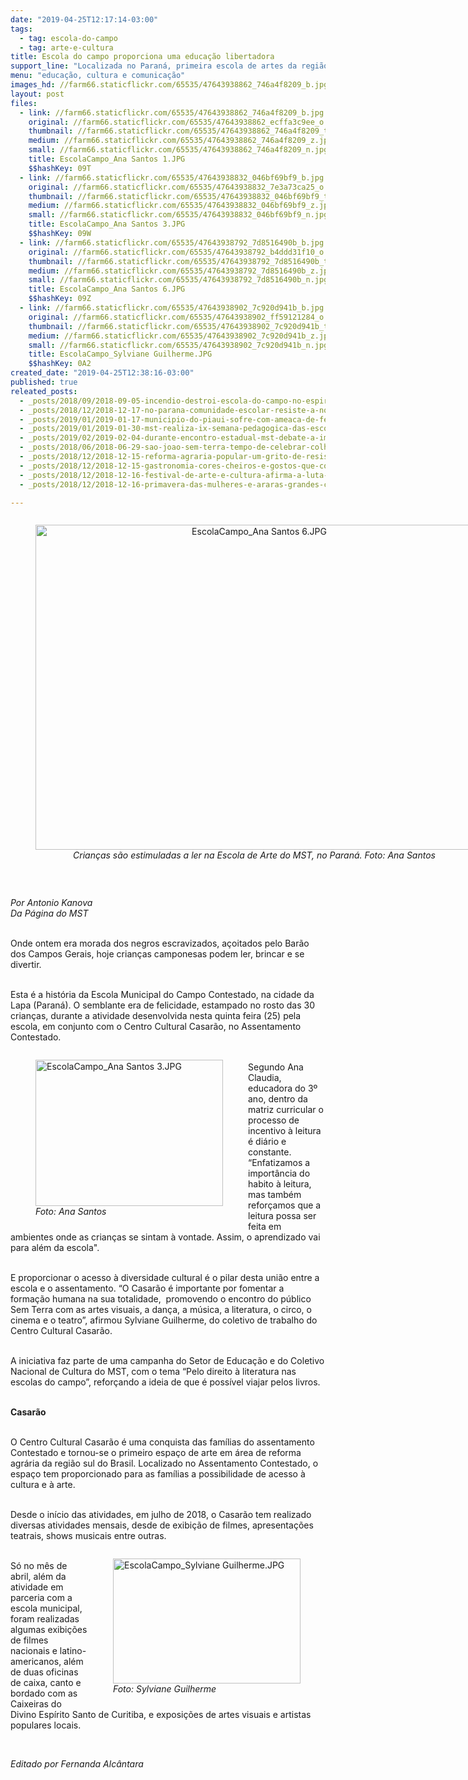 ```yaml
---
date: "2019-04-25T12:17:14-03:00"
tags:
  - tag: escola-do-campo
  - tag: arte-e-cultura
title: Escola do campo proporciona uma educação libertadora
support_line: "Localizada no Paraná, primeira escola de artes da região sul faz campanha de promoção da leitura"
menu: "educação, cultura e comunicação"
images_hd: //farm66.staticflickr.com/65535/47643938862_746a4f8209_b.jpg
layout: post
files:
  - link: //farm66.staticflickr.com/65535/47643938862_746a4f8209_b.jpg
    original: //farm66.staticflickr.com/65535/47643938862_ecffa3c9ee_o.jpg
    thumbnail: //farm66.staticflickr.com/65535/47643938862_746a4f8209_t.jpg
    medium: //farm66.staticflickr.com/65535/47643938862_746a4f8209_z.jpg
    small: //farm66.staticflickr.com/65535/47643938862_746a4f8209_n.jpg
    title: EscolaCampo_Ana Santos 1.JPG
    $$hashKey: 09T
  - link: //farm66.staticflickr.com/65535/47643938832_046bf69bf9_b.jpg
    original: //farm66.staticflickr.com/65535/47643938832_7e3a73ca25_o.jpg
    thumbnail: //farm66.staticflickr.com/65535/47643938832_046bf69bf9_t.jpg
    medium: //farm66.staticflickr.com/65535/47643938832_046bf69bf9_z.jpg
    small: //farm66.staticflickr.com/65535/47643938832_046bf69bf9_n.jpg
    title: EscolaCampo_Ana Santos 3.JPG
    $$hashKey: 09W
  - link: //farm66.staticflickr.com/65535/47643938792_7d8516490b_b.jpg
    original: //farm66.staticflickr.com/65535/47643938792_b4ddd31f10_o.jpg
    thumbnail: //farm66.staticflickr.com/65535/47643938792_7d8516490b_t.jpg
    medium: //farm66.staticflickr.com/65535/47643938792_7d8516490b_z.jpg
    small: //farm66.staticflickr.com/65535/47643938792_7d8516490b_n.jpg
    title: EscolaCampo_Ana Santos 6.JPG
    $$hashKey: 09Z
  - link: //farm66.staticflickr.com/65535/47643938902_7c920d941b_b.jpg
    original: //farm66.staticflickr.com/65535/47643938902_ff59121284_o.jpg
    thumbnail: //farm66.staticflickr.com/65535/47643938902_7c920d941b_t.jpg
    medium: //farm66.staticflickr.com/65535/47643938902_7c920d941b_z.jpg
    small: //farm66.staticflickr.com/65535/47643938902_7c920d941b_n.jpg
    title: EscolaCampo_Sylviane Guilherme.JPG
    $$hashKey: 0A2
created_date: "2019-04-25T12:38:16-03:00"
published: true
releated_posts:
  - _posts/2018/09/2018-09-05-incendio-destroi-escola-do-campo-no-espirito-santo.md
  - _posts/2018/12/2018-12-17-no-parana-comunidade-escolar-resiste-a-nova-tentativa-de-fechamento-da-escola.md
  - _posts/2019/01/2019-01-17-municipio-do-piaui-sofre-com-ameaca-de-fechamento-de-escolas-do-campo.md
  - _posts/2019/01/2019-01-30-mst-realiza-ix-semana-pedagogica-das-escolas-do-campo-no-ce.md
  - _posts/2019/02/2019-02-04-durante-encontro-estadual-mst-debate-a-importancia-da-educacao-no-campo.md
  - _posts/2018/06/2018-06-29-sao-joao-sem-terra-tempo-de-celebrar-colher-e-repartir-a-fartura-da-luta-pela-terra.md
  - _posts/2018/12/2018-12-15-reforma-agraria-popular-um-grito-de-resistencia.md
  - _posts/2018/12/2018-12-15-gastronomia-cores-cheiros-e-gostos-que-contam-a-importancia-da-reforma-agraria.md
  - _posts/2018/12/2018-12-16-festival-de-arte-e-cultura-afirma-a-luta-e-resistencia-da-classe-trabalhadora.md
  - _posts/2018/12/2018-12-16-primavera-das-mulheres-e-araras-grandes-cultura-de-resistencia.md

---
```

<div style="text-align:center">
<figure class="image" style="display:inline-block"><img alt="EscolaCampo_Ana Santos 6.JPG" height="520" src="//farm66.staticflickr.com/65535/47643938792_7d8516490b_b.jpg" width="700" />
<figcaption><em>Crian&ccedil;as s&atilde;o estimuladas a ler na Escola de Arte do MST, no Paran&aacute;. Foto: Ana Santos</em></figcaption>
</figure>
</div>

<p>&nbsp;</p>

<p><em>Por Antonio Kanova<br />
Da P&aacute;gina do MST</em></p>

<p><br />
Onde ontem era morada dos negros escravizados, a&ccedil;oitados pelo Bar&atilde;o dos Campos Gerais, hoje crian&ccedil;as camponesas podem ler, brincar e se divertir.</p>

<p><br />
Esta &eacute; a hist&oacute;ria da Escola Municipal do Campo Contestado, na cidade da Lapa (Paran&aacute;). O semblante era de felicidade, estampado no rosto das 30 crian&ccedil;as, durante a atividade desenvolvida nesta quinta feira (25) pela escola, em conjunto com o Centro Cultural Casar&atilde;o, no Assentamento Contestado. &nbsp;</p>

<figure class="image" style="float:left"><img alt="EscolaCampo_Ana Santos 3.JPG" height="234" src="//farm66.staticflickr.com/65535/47643938832_046bf69bf9_b.jpg" width="300" />
<figcaption><em>Foto: Ana Santos</em></figcaption>
</figure>

<p><br />
Segundo Ana Claudia, educadora do 3&ordm; ano, dentro da matriz curricular o processo de incentivo &agrave; leitura &eacute; di&aacute;rio e constante. &ldquo;Enfatizamos a import&acirc;ncia do habito &agrave; leitura, mas tamb&eacute;m refor&ccedil;amos que a leitura possa ser feita em ambientes onde as crian&ccedil;as se sintam &agrave; vontade. Assim, o aprendizado vai para al&eacute;m da escola&quot;.</p>

<p><br />
E proporcionar o acesso &agrave; diversidade cultural &eacute; o pilar desta uni&atilde;o entre a escola e o assentamento. &ldquo;O Casar&atilde;o &eacute; importante por fomentar a forma&ccedil;&atilde;o humana na sua totalidade,&nbsp; promovendo o encontro do p&uacute;blico Sem Terra com as artes visuais, a dan&ccedil;a, a m&uacute;sica, a literatura, o circo, o cinema e o teatro&rdquo;, afirmou Sylviane Guilherme, do coletivo de trabalho do Centro Cultural Casar&atilde;o.</p>

<p><br />
A iniciativa faz parte de uma campanha do Setor de Educa&ccedil;&atilde;o e do Coletivo Nacional de Cultura do MST, com o tema &ldquo;Pelo direito &agrave; literatura nas escolas do campo&rdquo;, refor&ccedil;ando a ideia de que &eacute; poss&iacute;vel viajar pelos livros.</p>

<p><br />
<strong>Casar&atilde;o</strong></p>

<p><br />
O Centro Cultural Casar&atilde;o &eacute; uma conquista das fam&iacute;lias do assentamento Contestado e tornou-se o primeiro espa&ccedil;o de arte em &aacute;rea de reforma agr&aacute;ria da regi&atilde;o sul do Brasil. Localizado no Assentamento Contestado, o espa&ccedil;o tem proporcionado para as fam&iacute;lias a possibilidade de acesso &agrave; cultura e &agrave; arte.</p>

<p><br />
Desde o in&iacute;cio das atividades, em julho de 2018, o Casar&atilde;o tem realizado diversas atividades mensais, desde de exibi&ccedil;&atilde;o de filmes, apresenta&ccedil;&otilde;es teatrais, shows musicais entre outras.</p>

<figure class="image" style="float:right"><img alt="EscolaCampo_Sylviane Guilherme.JPG" height="200" src="//farm66.staticflickr.com/65535/47643938902_7c920d941b_b.jpg" width="300" />
<figcaption><em>Foto: Sylviane Guilherme</em></figcaption>
</figure>

<p><br />
S&oacute; no m&ecirc;s de abril, al&eacute;m da atividade em parceria com a escola municipal, foram realizadas algumas exibi&ccedil;&otilde;es de filmes nacionais e latino-americanos, al&eacute;m de duas oficinas de caixa, canto e bordado com as Caixeiras do Divino Esp&iacute;rito Santo de Curitiba, e exposi&ccedil;&otilde;es de artes visuais e artistas populares locais.</p>

<p>&nbsp;</p>

<p><em>Editado por Fernanda Alc&acirc;ntara</em></p>
